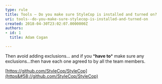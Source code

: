 ```yaml
---
type: rule
title: Tools – Do you make sure StyleCop is installed and turned on?
uri: tools--do-you-make-sure-stylecop-is-installed-and-turned-on
created: 2018-04-30T23:02:07.0000000Z
authors:
- id: 1
  title: Adam Cogan

---
```


 
Then avoid adding exclusions… and if you \***have to**\* make sure any exclusions…then have each one agreed to by all the team members.​
 
​[https://github.com/StyleCop/StyleCop](https&#58;//github.com/StyleCop/StyleCop) ​​

